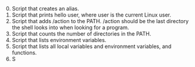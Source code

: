0. Script that creates an alias.
1. Script that prints hello user, where user is the current Linux user.
2. Script that adds /action to the PATH. /action should be the last directory the shell looks into when looking for a program.
3. Script that counts the number of directories in the PATH.
4. Script that lists environment variables.
5. Script that lists all local variables and environment variables, and functions.
6. S    
